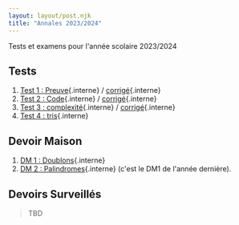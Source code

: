 ```yaml
---
layout: layout/post.njk
title: "Annales 2023/2024"
---
```


<!-- début résumé -->

Tests et examens pour l'année scolaire 2023/2024

<!-- end résumé -->

## Tests

1. [Test 1 : Preuve](./1_test){.interne} / [corrigé](./1_test_corrigé){.interne}
2. [Test 2 : Code](./2_test){.interne} / [corrigé](./2_test_corrigé){.interne}
3. [Test 3 : complexité](./3_test){.interne} / [corrigé](./3_test_corrigé){.interne}
4. [Test 4 : tris](./4_test){.interne}

## Devoir Maison

1. [DM 1 : Doublons](./dm-doublons){.interne}
2. [DM 2 : Palindromes](../2023-2024/palindromes/){.interne} (c'est le DM1 de l'année dernière).

## Devoirs Surveillés

> TBD
